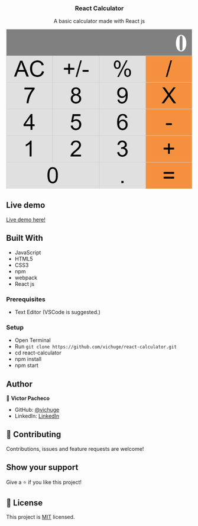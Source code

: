 <h3 align="center">React Calculator</h3>


<p align="center">A basic calculator made with React js</p>

![screenshot](/screenshots/Screenshot_2.png)

## Live demo

[Live demo here!](https://vichuge.github.io/react-calculator/)

## Built With

- JavaScript
- HTML5
- CSS3
- npm
- webpack
- React js

### Prerequisites

- Text Editor (VSCode is suggested.)

### Setup

- Open Terminal
- Run `git clone https://github.com/vichuge/react-calculator.git`
- cd react-calculator
- npm install
- npm start

## Author

👤 **Victor Pacheco**

- GitHub: [@vichuge](https://github.com/vichuge)
- LinkedIn: [LinkedIn](https://www.linkedin.com/in/victorpachecoflores/)


## 🤝 Contributing

Contributions, issues and feature requests are welcome! 


## Show your support

Give a ⭐️ if you like this project!

## 📝 License

This project is [MIT](./LICENSE) licensed.
